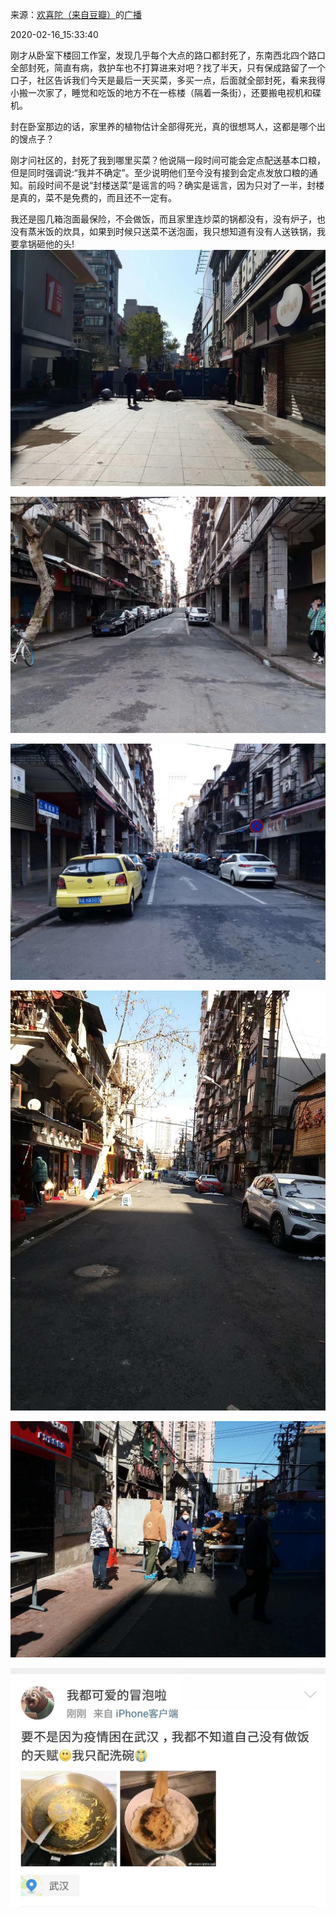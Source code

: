 来源：[欢喜陀（来自豆瓣）](https://www.douban.com/people/sunwukong/)的[广播](https://www.douban.com/people/sunwukong/status/2814835695/)


2020-02-16_15:33:40


刚才从卧室下楼回工作室，发现几乎每个大点的路口都封死了，东南西北四个路口全部封死，简直有病，救护车也不打算进来对吧？找了半天，只有保成路留了一个口子，社区告诉我们今天是最后一天买菜，多买一点，后面就全部封死，看来我得小搬一次家了，睡觉和吃饭的地方不在一栋楼（隔着一条街），还要搬电视机和碟机。

封在卧室那边的话，家里养的植物估计全部得死光，真的很想骂人，这都是哪个出的馊点子？

刚才问社区的，封死了我到哪里买菜？他说隔一段时间可能会定点配送基本口粮，但是同时强调说:“我并不确定”。至少说明他们至今没有接到会定点发放口粮的通知。前段时间不是说“封楼送菜”是谣言的吗？确实是谣言，因为只对了一半，封楼是真的，菜不是免费的，而且还不一定有。

我还是囤几箱泡面最保险，不会做饭，而且家里连炒菜的锅都没有，没有炉子，也没有蒸米饭的炊具，如果到时候只送菜不送泡面，我只想知道有没有人送铁锅，我要拿锅砸他的头!
![](./pic/2020-02-16_15:33:40-欢喜陀的广播1.jpg)  

![](./pic/2020-02-16_15:33:40-欢喜陀的广播2.jpg)  

![](./pic/2020-02-16_15:33:40-欢喜陀的广播3.jpg)  

![](./pic/2020-02-16_15:33:40-欢喜陀的广播4.jpg)  

![](./pic/2020-02-16_15:33:40-欢喜陀的广播5.jpg)  

![](./pic/2020-02-16_15:33:40-欢喜陀的广播6.jpg)  

